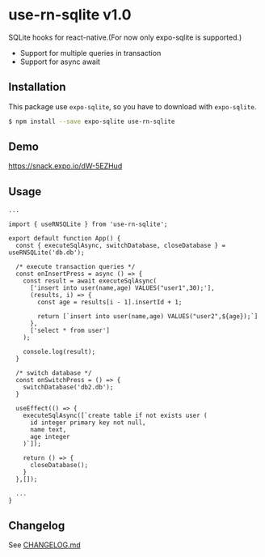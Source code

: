 # use-rn-sqlite v1.0
SQLite hooks for react-native.(For now only expo-sqlite is supported.)  
* Support for multiple queries in transaction
* Support for async await

## Installation
This package use `expo-sqlite`, so you have to download with `expo-sqlite`.

```bash
$ npm install --save expo-sqlite use-rn-sqlite
```

## Demo
https://snack.expo.io/dW-5EZHud

## Usage
```tsx
...

import { useRNSQLite } from 'use-rn-sqlite';

export default function App() {
  const { executeSqlAsync, switchDatabase, closeDatabase } = useRNSQLite('db.db');

  /* execute transaction queries */
  const onInsertPress = async () => {
    const result = await executeSqlAsync(
      ['insert into user(name,age) VALUES("user1",30);'],
      (results, i) => {
        const age = results[i - 1].insertId + 1;
        
        return [`insert into user(name,age) VALUES("user2",${age});`]
      },
      ['select * from user']
    );

    console.log(result);
  }

  /* switch database */
  const onSwitchPress = () => {
    switchDatabase('db2.db');
  }

  useEffect(() => {
    executeSqlAsync([`create table if not exists user (
      id integer primary key not null,
      name text,
      age integer
    )`]);

    return () => {
      closeDatabase();
    }
  },[]);
  
  ...
}
```

## Changelog
See [CHANGELOG.md](./CHANGELOG.md)